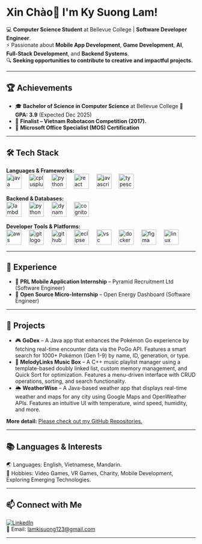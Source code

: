 # Xin Chào👋 I'm Ky Suong Lam!

💻 **Computer Science Student** at Bellevue College | **Software Developer Engineer**.  
⚡ Passionate about **Mobile App Development**, **Game Development**, **AI**, **Full-Stack Development**, and **Backend Systems**.  
🔍 **Seeking opportunities to contribute to creative and impactful projects.**  

---

## 🏆 Achievements
- 🎓 **Bachelor of Science in Computer Science** at Bellevue College 🌟 **GPA: 3.9**  (Expected Dec 2025)  
- 🤖 **Finalist – Vietnam Robotacon Competition (2017).**  
- 🏅 **Microsoft Office Specialist (MOS) Certification** 

---

## 🛠 Tech Stack
**Languages & Frameworks:**  
    <img src="https://cdn.jsdelivr.net/gh/devicons/devicon/icons/java/java-original.svg" height="40" alt="java logo"  />
    <img width="12" />
    <img src="https://cdn.jsdelivr.net/gh/devicons/devicon/icons/cplusplus/cplusplus-original.svg" height="40" alt="cplusplus logo"  />
    <img width="12" />
    <img src="https://cdn.jsdelivr.net/gh/devicons/devicon/icons/python/python-original.svg" height="40" alt="python logo"  />
    <img width="12" />
    <img src="https://cdn.jsdelivr.net/gh/devicons/devicon/icons/react/react-original.svg" height="40" alt="react logo"  />
    <img width="12" />
    <img src="https://cdn.jsdelivr.net/gh/devicons/devicon/icons/javascript/javascript-original.svg" height="40" alt="javascript logo"  />
    <img width="12" />
    <img src="https://cdn.jsdelivr.net/gh/devicons/devicon/icons/typescript/typescript-original.svg" height="40" alt="typescript logo"  />
    <img width="12" />

**Backend & Databases:**  
    <img src="https://aws-icons.svg.zone/images/Resource-Icons/Res_Compute/Res_AWS-Lambda_Lambda-Function_48.svg" height="40" alt="lambda logo"  />
    <img width="12" />
    <img src="https://cdn.jsdelivr.net/gh/devicons/devicon/icons/python/python-original.svg" height="40" alt="python logo"  />
    <img width="12" />
    <img src="https://cdn.jsdelivr.net/gh/devicons/devicon/icons/dynamodb/dynamodb-original.svg" height="40" alt="dynamodb logo"  />
    <img width="12" /> 
    <img src="https://www.svgrepo.com/show/353447/aws-cognito.svg" height="40" alt="cognito logo"  />
    <img width="12" /> 

**Developer Tools & Platforms:**   
    <img src="https://aws-icons.svg.zone/images/Architecture-Group-Icons/AWS-Cloud-logo_32.svg" height="40" alt="aws logo"  />
    <img width="12" /> 
    <img src="https://cdn.jsdelivr.net/gh/devicons/devicon/icons/git/git-original.svg" height="40" alt="git logo"  />
    <img width="12" />
    <img src="https://cdn.jsdelivr.net/gh/devicons/devicon/icons/github/github-original.svg" height="40" alt="github logo"/>
    <img width="12" />
    <img src="https://cdn.jsdelivr.net/gh/devicons/devicon/icons/eclipse/eclipse-original.svg" height="40" alt="eclipse logo"/>
    <img width="12" />
    <img src="https://cdn.jsdelivr.net/gh/devicons/devicon/icons/vscode/vscode-original.svg" height="40" alt="vsc logo"/>
    <img width="12" />
    <img src="https://cdn.jsdelivr.net/gh/devicons/devicon/icons/docker/docker-original.svg" height="40" alt="docker logo"  />
    <img width="12" />
    <img src="https://cdn.jsdelivr.net/gh/devicons/devicon/icons/figma/figma-original.svg" height="40" alt="figma logo"  />
    <img width="12" />
    <img src="https://cdn.jsdelivr.net/gh/devicons/devicon/icons/linux/linux-original.svg" height="40" alt="linux logo"  />
    <img width="12" />
    
---

## 💼 Experience 
- 📱 **PRL Mobile Application Internship** – Pyramid Recruitment Ltd (Software Engineer)  
- 🔬 **Open Source Micro-Internship** – Open Energy Dashboard (Software Engineer)  

---

## 🚀 Projects
- 🎮 **GoDex** – A Java app that enhances the Pokémon Go experience by fetching real-time encounter data via the PoGo API. Features a smart search for 1000+ Pokémon (Gen 1-9) by name, ID, generation, or type.  
- 🎵 **MelodyLinks Music Box** – A C++ music playlist manager using a template-based doubly linked list, custom memory management, and Quick Sort for optimization. Features a menu-driven interface with CRUD operations, sorting, and search functionality.   
- 🌦 **WeatherWise** – A Java-based weather app that displays real-time weather and maps for any city using Google Maps and OpenWeather APIs. Features an intuitive UI with temperature, wind speed, humidity, and more.  

**More detail:** [Please check out my GitHub Repositories.](https://github.com/KySuongLam?tab=repositories)  

---

## 📚 Languages & Interests
🌏 Languages: English, Vietnamese, Mandarin.  
🎯 Hobbies: Video Games, VR Games, Charity, Mobile Development, Exploring Emerging Technologies.

---

## 📫 Connect with Me
[![LinkedIn](https://img.shields.io/badge/LinkedIn-0A66C2?style=for-the-badge&logo=linkedin&logoColor=white)](https://www.linkedin.com/in/ky-suong-lam-72460a28b)   
📧 Email: lamkisuong123@gmail.com  

---
